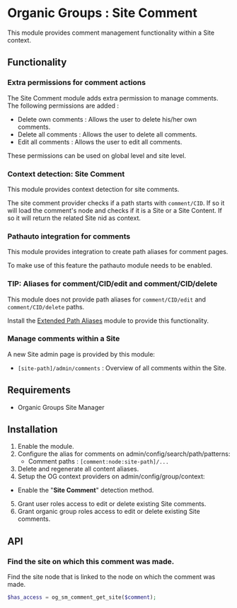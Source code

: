 # Organic Groups : Site Comment
This module provides comment management functionality within a Site context.


## Functionality

### Extra permissions for comment actions
The Site Comment module adds extra permission to manage comments. The following
permissions are added :
* Delete own comments : Allows the user to delete his/her own comments.
* Delete all comments : Allows the user to delete all comments.
* Edit all comments : Allows the user to edit all comments.

These permissions can be used on global level and site level.


### Context detection: Site Comment
This module provides context detection for site comments.

The site comment provider checks if a path starts with `comment/CID`. If so it
will load the comment's node and checks if it is a Site or a Site Content. If so
it will return the related Site nid as context.

### Pathauto integration for comments
This module provides integration to create path aliases for comment pages.

To make use of this feature the pathauto module needs to be enabled.

### TIP: Aliases for comment/CID/edit and comment/CID/delete
This module does not provide path aliases for `comment/CID/edit` and
`comment/CID/delete` paths.

Install the [Extended Path Aliases][link-path_alias_xt] module to provide this
functionality.


### Manage comments within a Site
A new Site admin page is provided by this module:
* `[site-path]/admin/comments` : Overview of all comments within the Site.

## Requirements
* Organic Groups Site Manager

## Installation
1. Enable the module.
2. Configure the alias for comments on admin/config/search/path/patterns:
   - Comment paths : `[comment:node:site-path]/...`
3. Delete and regenerate all content aliases.
4. Setup the OG context providers on admin/config/group/context:
  - Enable the "**Site Comment**" detection method.
5. Grant user roles access to edit or delete existing Site comments.
6. Grant organic group roles access to edit or delete existing Site comments.



## API

### Find the site on which this comment was made.
Find the site node that is linked to the node on which the comment was made.

```php
$has_access = og_sm_comment_get_site($comment);
```


[link-path_alias_xt]: https://www.drupal.org/project/path_alias_xt
